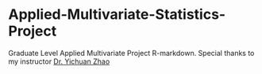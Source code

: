 # Applied-Multivariate-Statistics-Project
Graduate Level Applied Multivariate Project
R-markdown. 
Special thanks to my instructor [Dr. Yichuan Zhao](https://scholar.google.com/citations?user=7bkblcwAAAAJ&hl=en)
